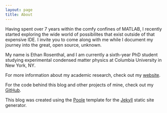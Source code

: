 ```yaml
---
layout: page
title: About
---
```


Having spent over 7 years within the comfy confines of MATLAB, I recently started exploring the wide world of possibilites that exist outside of that expensive IDE. I invite you to come along with me while I document my journey into the great, open source, unknown.

My name is Ethan Rosenthal, and I am currently a sixth-year PhD student studying experimental condensed matter physics at Columbia University in New York, NY.

For more information about my academic research, check out my [website](http://ethanrosenthal.com).

For the code behind this blog and other projects of mine, check out my [GitHub](https://github.com/EthanRosenthal).

<p class="message">
    This blog was created using the <a href="https://github.com/poole/poole" target="_blank">Poole</a> template for the <a href="http://jekyllrb.com/" target="_blank">Jekyll</a> static site generator.
</p>
